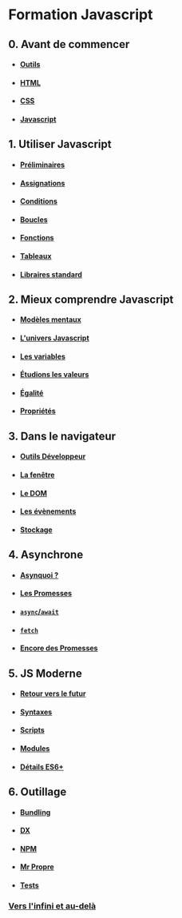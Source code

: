 # Formation Javascript

## 0. Avant de commencer

- #### [Outils](./contenus/chapters/0_prologue/0-0_tools.md)
- #### [HTML](./contenus/chapters/0_prologue/0-1_html.md)
- #### [CSS](./contenus/chapters/0_prologue/0-2_css.md)
- #### [Javascript](./contenus/chapters/0_prologue/0-3_javascript.md)

## 1. Utiliser Javascript

- #### [Préliminaires](./contenus/chapters/1_syntax/1-0_bases.md)
- #### [Assignations](./contenus/chapters/1_syntax/1-1_assignments.md)
- #### [Conditions](./contenus/chapters/1_syntax/1-2_conditions.md)
- #### [Boucles](./contenus/chapters/1_syntax/1-3_loops.md)
- #### [Fonctions](./contenus/chapters/1_syntax/1-4_functions.md)
- #### [Tableaux](./contenus/chapters/1_syntax/1-5_arrays.md)
- #### [Libraires standard](./contenus/chapters/1_syntax/1-6_libs.md)

## 2. Mieux comprendre Javascript

- #### [Modèles mentaux](./contenus/chapters/2_mental_models/2-0_matrix.md)
- #### [L'univers Javascript](./contenus/chapters/2_mental_models/2-1_universe.md)
- #### [Les variables](./contenus/chapters/2_mental_models/2-2_variables.md)
- #### [Étudions les valeurs](./contenus/chapters/2_mental_models/2-3_types.md)
- #### [Égalité](./contenus/chapters/2_mental_models/2-4_equality.md)
- #### [Propriétés](./contenus/chapters/2_mental_models/2-5_properties.md)


## 3. Dans le navigateur

- #### [Outils Développeur](./contenus/chapters/3_browser/3-0_devtools.md)
- #### [La fenêtre](./contenus/chapters/3_browser/3-1_window.md)
- #### [Le DOM](./contenus/chapters/3_browser/3-2_dom.md)
- #### [Les évènements](./contenus/chapters/3_browser/3-3_events.md)
- #### [Stockage](./contenus/chapters/3_browser/3-4_storage.md)

## 4. Asynchrone

- #### [Asynquoi ?](./contenus/chapters/4_async/4-0_intro.md)
- #### [Les Promesses](./contenus/chapters/4_async/4-1_promises.md)
- #### [`async`/`await`](./contenus/chapters/4_async/4-2_async_await.md)
- #### [`fetch`](./contenus/chapters/4_async/4-3_fetch.md)
- #### [Encore des Promesses](./contenus/chapters/4_async/4-4_more.md)

## 5. JS Moderne

- #### [Retour vers le futur](./contenus/chapters/5_modern_js/5-0_back_to_the_future.md)
- #### [Syntaxes](./contenus/chapters/5_modern_js/5-1_syntax.md)
- #### [Scripts](./contenus/chapters/5_modern_js/5-2_scripts.md)
- #### [Modules](./contenus/chapters/5_modern_js/5-3_modules.md)

- #### [Détails ES6+](./contenus/chapters/5_modern_js/5-X_es6+.md)

## 6. Outillage

- #### [Bundling](./contenus/chapters/6_tooling/6-1_bundling.md)
- #### [DX](./contenus/chapters/6_tooling/6-2_dx.md)
- #### [NPM](./contenus/chapters/6_tooling/6-3_npm.md)
- #### [Mr Propre](./contenus/chapters/6_tooling/6-4_clean.md)
- #### [Tests](./contenus/chapters/6_tooling/6-5_tests.md)


### [Vers l'infini et au-delà](./contenus/chapters/beyond.md)




